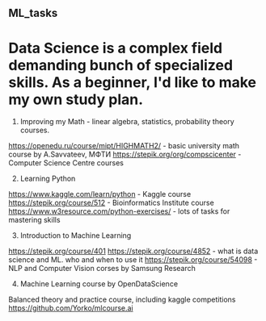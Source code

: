 ## ML_tasks

# Data Science is a complex field demanding bunch of specialized skills. As a beginner, I'd like to make my own study plan.

1. Improving my Math - linear algebra, statistics, probability theory courses.

https://openedu.ru/course/mipt/HIGHMATH2/ - basic university math course by A.Savvateev, МФТИ
https://stepik.org/org/compscicenter - Computer Science Centre courses

2. Learning Python
 
https://www.kaggle.com/learn/python - Kaggle course
https://stepik.org/course/512 - Bioinformatics Institute course
https://www.w3resource.com/python-exercises/ - lots of tasks for mastering skills

3. Introduction to Machine Learning 

https://stepik.org/course/401 https://stepik.org/course/4852 - what is data science and ML. who and when to use it
https://stepik.org/course/54098 - NLP and Computer Vision corses by Samsung Research

4. Machine Learning course by OpenDataScience

Balanced theory and practice course, including kaggle competitions
https://github.com/Yorko/mlcourse.ai
